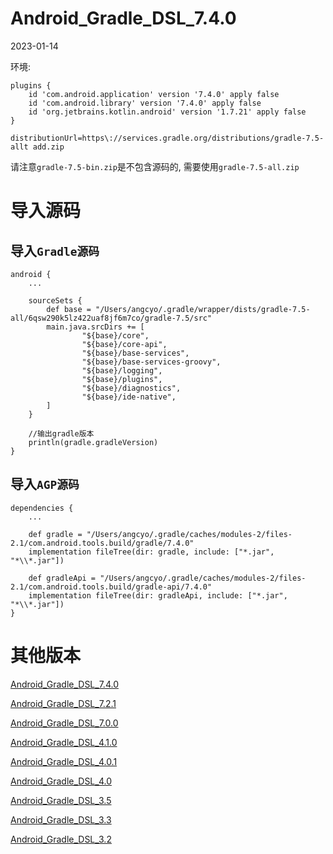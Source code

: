 # Android_Gradle_DSL_7.4.0

2023-01-14

环境:

```
plugins {
    id 'com.android.application' version '7.4.0' apply false
    id 'com.android.library' version '7.4.0' apply false
    id 'org.jetbrains.kotlin.android' version '1.7.21' apply false
}

distributionUrl=https\://services.gradle.org/distributions/gradle-7.5-allt add.zip
```

请注意`gradle-7.5-bin.zip`是不包含源码的, 需要使用`gradle-7.5-all.zip`

# 导入源码

## 导入`Gradle源码`

```
android {
    ...

    sourceSets {
        def base = "/Users/angcyo/.gradle/wrapper/dists/gradle-7.5-all/6qsw290k5lz422uaf8jf6m7co/gradle-7.5/src"
        main.java.srcDirs += [
                "${base}/core",
                "${base}/core-api",
                "${base}/base-services",
                "${base}/base-services-groovy",
                "${base}/logging",
                "${base}/plugins",
                "${base}/diagnostics",
                "${base}/ide-native",
        ]
    }

    //输出gradle版本
    println(gradle.gradleVersion)
}
```

## 导入`AGP源码`

```
dependencies {
    ...
    
    def gradle = "/Users/angcyo/.gradle/caches/modules-2/files-2.1/com.android.tools.build/gradle/7.4.0"
    implementation fileTree(dir: gradle, include: ["*.jar", "*\\*.jar"])

    def gradleApi = "/Users/angcyo/.gradle/caches/modules-2/files-2.1/com.android.tools.build/gradle-api/7.4.0"
    implementation fileTree(dir: gradleApi, include: ["*.jar", "*\\*.jar"])
}
```

# 其他版本

[Android_Gradle_DSL_7.4.0](https://github.com/angcyo/Android_Gradle_DSL_7.4.0)

[Android_Gradle_DSL_7.2.1](https://github.com/angcyo/Android_Gradle_DSL_7.2.1)

[Android_Gradle_DSL_7.0.0](https://github.com/angcyo/Android_Gradle_DSL_7.0.0)

[Android_Gradle_DSL_4.1.0](https://github.com/angcyo/Android_Gradle_DSL_4.1.0)

[Android_Gradle_DSL_4.0.1](https://github.com/angcyo/Android_Gradle_DSL_4.0.1)

[Android_Gradle_DSL_4.0](https://github.com/angcyo/Android_Gradle_DSL_4.0)

[Android_Gradle_DSL_3.5](https://github.com/angcyo/Android_Gradle_DSL_3.5)

[Android_Gradle_DSL_3.3](https://github.com/angcyo/Android_Gradle_DSL_3.3)

[Android_Gradle_DSL_3.2](https://github.com/angcyo/Android_Gradle_DSL_3.2)